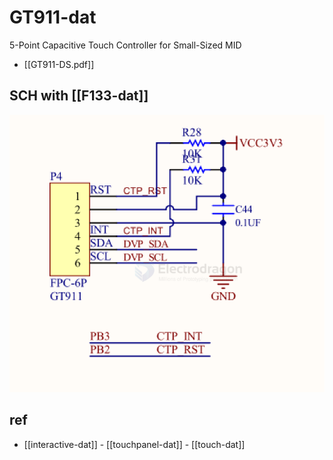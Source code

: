 
# GT911-dat

5-Point Capacitive Touch Controller for Small-Sized MID

- [[GT911-DS.pdf]]

## SCH with [[F133-dat]]

![](2025-08-09-16-57-45.png)


## ref 

- [[interactive-dat]] - [[touchpanel-dat]] - [[touch-dat]]